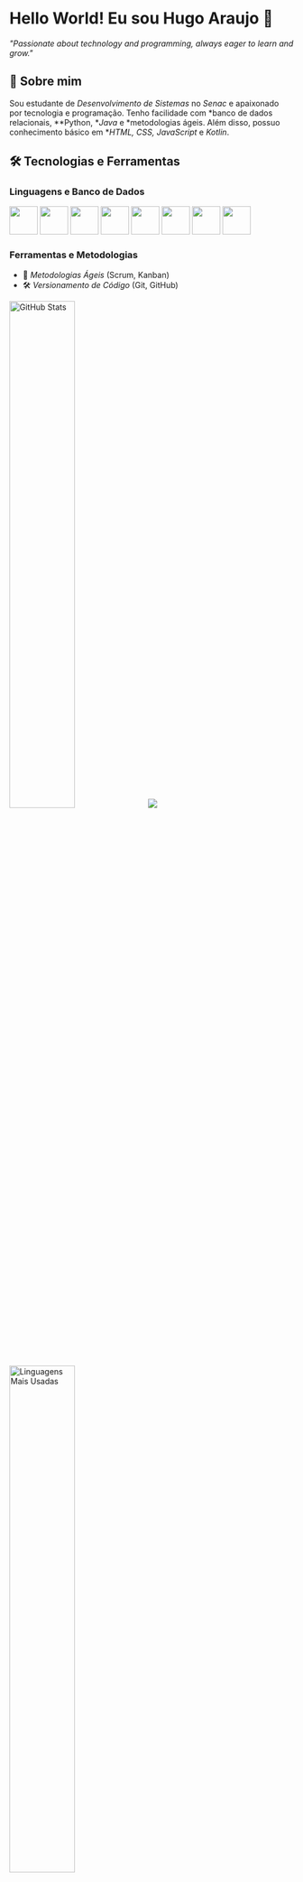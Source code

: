 # Hello World! Eu sou Hugo Araujo 👋

*"Passionate about technology and programming, always eager to learn and grow."*

## 🚀 Sobre mim  
Sou estudante de *Desenvolvimento de Sistemas* no *Senac* e apaixonado por tecnologia e programação. Tenho facilidade com *banco de dados relacionais, **Python, **Java* e *metodologias ágeis. Além disso, possuo conhecimento básico em **HTML, CSS, JavaScript* e *Kotlin*.

## 🛠️ Tecnologias e Ferramentas  
### Linguagens e Banco de Dados  
<p align="left">
  <img src="https://cdn.jsdelivr.net/gh/devicons/devicon/icons/python/python-original.svg" width="50" height="50"/>
  <img src="https://cdn.jsdelivr.net/gh/devicons/devicon/icons/java/java-original.svg" width="50" height="50"/>
  <img src="https://cdn.jsdelivr.net/gh/devicons/devicon/icons/kotlin/kotlin-original.svg" width="50" height="50"/>
  <img src="https://cdn.jsdelivr.net/gh/devicons/devicon/icons/mysql/mysql-original.svg" width="50" height="50"/>
  <img src="https://cdn.jsdelivr.net/gh/devicons/devicon/icons/postgresql/postgresql-original.svg" width="50" height="50"/>
  <img src="https://cdn.jsdelivr.net/gh/devicons/devicon/icons/javascript/javascript-original.svg" width="50" height="50"/>
  <img src="https://cdn.jsdelivr.net/gh/devicons/devicon/icons/html5/html5-original.svg" width="50" height="50"/>
  <img src="https://cdn.jsdelivr.net/gh/devicons/devicon/icons/css3/css3-original.svg" width="50" height="50"/>
</p>  

### Ferramentas e Metodologias  
- 📌 *Metodologias Ágeis* (Scrum, Kanban)  
- 🛠️ *Versionamento de Código* (Git, GitHub)  

<p align="left">
  <img src="https://github-readme-stats.vercel.app/api?username=HugoAraujo96&show_icons=true&theme=radical" alt="GitHub Stats" width="48%"/>
  <img src="https://github-readme-streak-stats.herokuapp.com?user=Vitorfran&theme=dark&date_format=M%20j%5B%2C%20Y%5D"/>
</p>  

<p align="left">
  <img src="https://github-readme-stats.vercel.app/api/top-langs/?username=HugoAraujo96&layout=compact&theme=radical" alt="Linguagens Mais Usadas" width="48%"/>
</p>  

## 👯️‍💻 Como me encontrar  
📧 *E-mail:* hugoaraujope1@gmail.com
🌎 *LinkedIn:* [Hugo Araujo](https://www.linkedin.com/in/hugo-araujo-079abb356/)  

📌 Sempre aberto para trocar conhecimento e colaborar em projetos! 🚀

